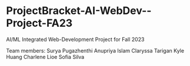 # ProjectBracket-AI-WebDev--Project-FA23
AI/ML Integrated Web-Development Project for Fall 2023

Team members:
Surya Pugazhenthi
Anupriya Islam
Claryssa Tarigan
Kyle Huang
Charlene Lioe
Sofia Silva